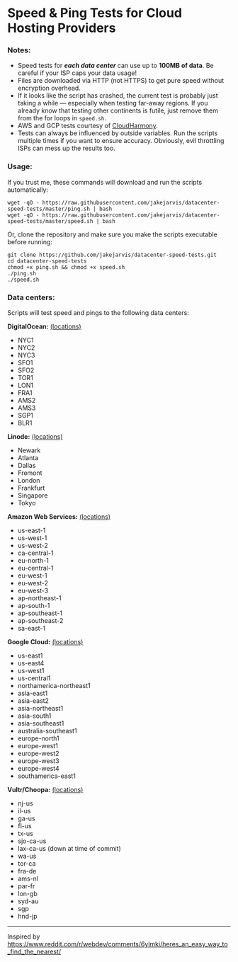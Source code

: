 # Speed & Ping Tests for Cloud Hosting Providers

### Notes:

- Speed tests for ***each data center*** can use up to **100MB of data**. Be careful if your ISP caps your data usage!
- Files are downloaded via HTTP (not HTTPS) to get pure speed without encryption overhead.
- If it looks like the script has crashed, the current test is probably just taking a while — especially when testing far-away regions. If you already know that testing other continents is futile, just remove them from the for loops in `speed.sh`.
- AWS and GCP tests courtesy of [CloudHarmony](https://cloudharmony.com/).
- Tests can always be influenced by outside variables. Run the scripts multiple times if you want to ensure accuracy. Obviously, evil throttling ISPs can mess up the results too.

### Usage:

If you trust me, these commands will download and run the scripts automatically:

```
wget -qO - https://raw.githubusercontent.com/jakejarvis/datacenter-speed-tests/master/ping.sh | bash
wget -qO - https://raw.githubusercontent.com/jakejarvis/datacenter-speed-tests/master/speed.sh | bash
```

Or, clone the repository and make sure you make the scripts executable before running:

```
git clone https://github.com/jakejarvis/datacenter-speed-tests.git
cd datacenter-speed-tests
chmod +x ping.sh && chmod +x speed.sh
./ping.sh
./speed.sh
```

### Data centers:

Scripts will test speed and pings to the following data centers:

**DigitalOcean:** [(locations)](https://www.digitalocean.com/docs/platform/availability-matrix/#datacenter-regions)

- NYC1
- NYC2
- NYC3
- SFO1
- SFO2
- TOR1
- LON1
- FRA1
- AMS2
- AMS3
- SGP1
- BLR1

**Linode:** [(locations)](https://www.linode.com/linodes#features-dc-container)

- Newark
- Atlanta
- Dallas
- Fremont
- London
- Frankfurt
- Singapore
- Tokyo

**Amazon Web Services:** [(locations)](https://docs.aws.amazon.com/AmazonRDS/latest/UserGuide/Concepts.RegionsAndAvailabilityZones.html)

- us-east-1
- us-west-1
- us-west-2
- ca-central-1
- eu-north-1
- eu-central-1
- eu-west-1
- eu-west-2
- eu-west-3
- ap-northeast-1
- ap-south-1
- ap-southeast-1
- ap-southeast-2
- sa-east-1

**Google Cloud:** [(locations)](https://cloud.google.com/compute/docs/regions-zones/)

- us-east1
- us-east4
- us-west1
- us-central1
- northamerica-northeast1
- asia-east1
- asia-east2
- asia-northeast1
- asia-south1
- asia-southeast1
- australia-southeast1
- europe-north1
- europe-west1
- europe-west2
- europe-west3
- europe-west4
- southamerica-east1

**Vultr/Choopa:** [(locations)](https://www.vultr.com/locations/)

- nj-us
- il-us
- ga-us
- fl-us
- tx-us
- sjo-ca-us
- lax-ca-us (down at time of commit)
- wa-us
- tor-ca
- fra-de
- ams-nl
- par-fr
- lon-gb
- syd-au
- sgp
- hnd-jp

---

Inspired by https://www.reddit.com/r/webdev/comments/6ylmki/heres_an_easy_way_to_find_the_nearest/